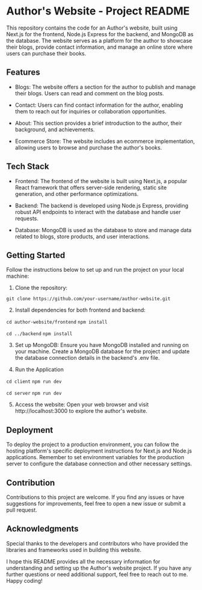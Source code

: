 # Author's Website - Project README

This repository contains the code for an Author's website, built using Next.js for the frontend, Node.js Express for the backend, and MongoDB as the database. The website serves as a platform for the author to showcase their blogs, provide contact information, and manage an online store where users can purchase their books.

## Features

- Blogs: The website offers a section for the author to publish and manage their blogs. Users can read and comment on the blog posts.

- Contact: Users can find contact information for the author, enabling them to reach out for inquiries or collaboration opportunities.

- About: This section provides a brief introduction to the author, their background, and achievements.

- Ecommerce Store: The website includes an ecommerce implementation, allowing users to browse and purchase the author's books.

## Tech Stack

- Frontend: The frontend of the website is built using Next.js, a popular React framework that offers server-side rendering, static site generation, and other performance optimizations.

- Backend: The backend is developed using Node.js Express, providing robust API endpoints to interact with the database and handle user requests.

- Database: MongoDB is used as the database to store and manage data related to blogs, store products, and user interactions.

## Getting Started

Follow the instructions below to set up and run the project on your local machine:

1. Clone the repository:

`git clone https://github.com/your-username/author-website.git`

2. Install dependencies for both frontend and backend:

`cd author-website/frontend`
`npm install`

`cd ../backend`
`npm install`

3. Set up MongoDB: Ensure you have MongoDB installed and running on your machine. Create a MongoDB database for the project and update the database connection details in the backend's .env file.

4. Run the Application

`cd client`
`npm run dev`

`cd server`
`npm run dev`

5. Access the website: Open your web browser and visit http://localhost:3000 to explore the author's website.

## Deployment

To deploy the project to a production environment, you can follow the hosting platform's specific deployment instructions for Next.js and Node.js applications. Remember to set environment variables for the production server to configure the database connection and other necessary settings.

## Contribution

Contributions to this project are welcome. If you find any issues or have suggestions for improvements, feel free to open a new issue or submit a pull request.

## Acknowledgments

Special thanks to the developers and contributors who have provided the libraries and frameworks used in building this website.

I hope this README provides all the necessary information for understanding and setting up the Author's website project. If you have any further questions or need additional support, feel free to reach out to me. Happy coding!
